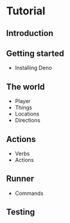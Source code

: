 # Tutorial

## Introduction

## Getting started

- Installing Deno

## The world

- Player
- Things
- Locations
- Directions

## Actions

- Verbs
- Actions

## Runner

- Commands

## Testing
